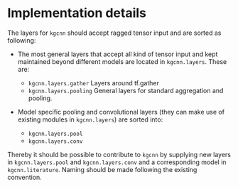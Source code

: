 # Implementation details

The layers for `kgcnn` should accept ragged tensor input and are sorted as following: 

* The most general layers that accept all kind of tensor input and kept maintained beyond different models are located in `kgcnn.layers`. These are:
    * `kgcnn.layers.gather` Layers around tf.gather
    * `kgcnn.layers.pooling` General layers for standard aggregation and pooling.
  

* Model specific pooling and convolutional layers (they can make use of existing modules in `kgcnn.layers`) are sorted into:
    * `kgcnn.layers.pool`
    * `kgcnn.layers.conv`

Thereby it should be possible to contribute to `kgcnn` by supplying new layers in `kgcnn.layers.pool` and `kgcnn.layers.conv` and a 
corresponding model in `kgcnn.literature`. Naming should be made following the existing convention.